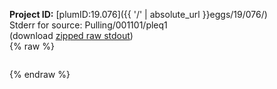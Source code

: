 **Project ID:** [plumID:19.076]({{ '/' | absolute_url }}eggs/19/076/)  
Stderr for source:  Pulling/001101/pleq1   
(download [zipped raw stdout](pleq1.plumed.stdout.txt.zip))  
{% raw %}
<pre>
</pre>
{% endraw %}
